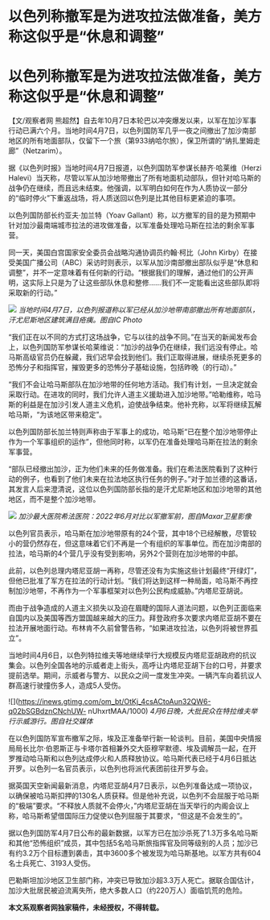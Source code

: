 # 以色列称撤军是为进攻拉法做准备，美方称这似乎是“休息和调整”

# 以色列称撤军是为进攻拉法做准备，美方称这似乎是“休息和调整”

【文/观察者网
熊超然】自去年10月7日本轮巴以冲突爆发以来，以军在加沙军事行动已满六个月。当地时间4月7日，以色列国防军几乎一夜之间撤出了加沙南部地区的所有地面部队，仅留下一个旅（第933纳哈尔旅），保卫所谓的“纳扎里姆走廊”（Netzarim）。

据《以色列时报》当地时间4月7日报道，以色列国防军参谋长赫齐·哈莱维（Herzi
Halevi）当天称，尽管以军从加沙地带撤出了所有地面机动部队，但针对哈马斯的战争仍在继续，而且远未结束。他强调，以军明白如何在作为人质协议一部分的“临时停火”下重返战场，将人质送回以色列是比其他目标更紧迫的事项。

以色列国防部长约亚夫·加兰特（Yoav
Gallant）称，以方撤军的目的是为预期中针对加沙最南端城市拉法的进攻做准备，以军准备处理哈马斯在拉法的剩余军事营。

同一天，美国白宫国家安全委员会战略沟通协调员约翰·柯比（John
Kirby）在接受美国广播公司（ABC）采访时则表示，以军从加沙南部撤出部队似乎是“休息和调整”，并不一定意味着有任何新的行动。“根据我们的理解，通过他们的公开声明，这实际上只是为了让这些部队休息和整修……我们不一定能看出这些部队即将采取新的行动。”

![](https://inews.gtimg.com/om_bt/O2iwopUWFXxtUsSXqfTqyCw1-YQVakPUzlDEVCzUFXAA4AA/1000)
_当地时间4月7日，以色列报道称以军已经从加沙地带南部撤出所有地面部队，汗尤尼斯地区建筑满目疮痍。图自IC Photo_

“我们正在以不同的方式打这场战争，它与以往的战争不同。”在当天的新闻发布会上，以色列国防军参谋长哈莱维说：“加沙的战争仍在继续，我们远没有停止。哈马斯高级官员仍在躲藏，我们迟早会找到他们。我们正取得进展，继续杀死更多的恐怖分子和指挥官，摧毁更多的恐怖分子基础设施，包括昨晚（的行动）。”

“我们不会让哈马斯部队在加沙地带的任何地方活动。我们有计划，一旦决定就会采取行动。在进攻的同时，我们允许人道主义援助进入加沙地带。”哈勒维称，哈马斯的利益是在加沙引发人道主义危机，迫使战争结束。他补充称，以军将继续瓦解哈马斯，“为该地区带来稳定”。

以色列国防部长加兰特则声称由于军事上的成功，哈马斯“已在整个加沙地带停止作为一个军事组织的运作”，但他同时称，以军仍在准备处理哈马斯在拉法的剩余军事营。

“部队已经撤出加沙，正为他们未来的任务做准备。我们在希法医院看到了这种行动的例子，也看到了他们未来在拉法地区执行任务的例子。”对于加兰德的这番话，其发言人后来澄清说，这位以色列国防部长指的是汗尤尼斯地区和加沙地带的其他地区，而不是整个加沙地带。

![](https://inews.gtimg.com/om_bt/O8MVkWl5qdEN59nIwi7RZfbrA1cFTP8XDSfc_P5DpgFegAA/1000)
_加沙最大医院希法医院：2022年6月对比以军撤军前，图自Maxar卫星影像_

以色列官员表示，哈马斯在加沙地带原有的24个营，其中18个已经解散，尽管较小的营仍然存在，但这意味着它们不再是一个有组织的军事单位。而在加沙南部的拉法，哈马斯的4个营几乎没有受到影响，另外2个营则在加沙地带的中部。

此前，以色列总理内塔尼亚胡一再称，尽管还没有为实施这些计划最终“开绿灯”，但他已批准了军方在拉法的行动计划。“我们将达到这样一种局面，哈马斯不再控制加沙地带，不再作为一个军事框架对以色列公民构成威胁。”内塔尼亚胡说。

而由于战争造成的人道主义损失以及迫在眉睫的国际人道法问题，以色列正面临来自国内以及美国等西方盟国越来越大的压力。拜登政府多次要求内塔尼亚胡不要在拉法开展地面行动。布林肯不久前曾警告称，“如果进攻拉法，以色列将被世界孤立”。

当地时间4月6日，以色列特拉维夫等地继续举行大规模反内塔尼亚胡政府的抗议集会。以色列全国各地的示威者走上街头，高呼让内塔尼亚胡下台的口号，并要求提前选举。期间，示威者与警方、以民众之间一度发生冲突。一辆汽车向着抗议人群高速行驶撞伤多人，造成5人受伤。

![](https://inews.gtimg.com/om_bt/OtKj_4csACtoAun32QW6-q02bSGBdznCNchUW-
nUhxrtMAA/1000) _4月6日晚，大批民众在特拉维夫举行示威游行。图自社交媒体_

在以色列国防军宣布撤军之际，埃及正准备举行新一轮谈判。目前，美国中央情报局局长比尔·伯恩斯正与卡塔尔首相兼外交大臣穆罕默德、埃及调解员一起，在开罗推动哈马斯和以色列达成停火和人质释放协议。哈马斯代表已经于4月6日抵达开罗。以色列一名官员表示，以色列也将派代表团前往开罗与会。

据英国天空新闻最新消息，内塔尼亚胡4月7日表示，以色列准备达成一项协议，以确保被哈马斯扣押的130名人质获释。但是他补充说，以色列不会屈服于哈马斯的“极端”要求。“不释放人质就不会停火，”内塔尼亚胡在当天举行的内阁会议上称，哈马斯希望借国际压力促使以色列屈服于其要求，“但这是不会发生的”。

据以色列国防军4月7日公布的最新数据，以军方已在加沙杀死了1.3万多名哈马斯和其他“恐怖组织”成员，其中包括5名哈马斯旅指挥官及同等级别的人员；加沙已有约3.2万个目标遭到袭击，其中3600多个被发现为哈马斯基地。以军方共有604名士兵死亡、3193人受伤。

巴勒斯坦加沙地区卫生部门称，冲突已导致加沙超3.3万人死亡。据联合国估计，加沙大批居民被迫流离失所，绝大多数人口（约220万人）面临饥荒的危险。

**本文系观察者网独家稿件，未经授权，不得转载。**

